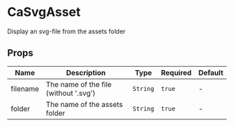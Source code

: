 # CaSvgAsset

Display an svg-file from the assets folder

## Props

<!-- @vuese:CaSvgAsset:props:start -->
|Name|Description|Type|Required|Default|
|---|---|---|---|---|
|filename|The name of the file (without '.svg')|`String`|`true`|-|
|folder|The name of the assets folder|`String`|`true`|-|

<!-- @vuese:CaSvgAsset:props:end -->


